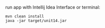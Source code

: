 run app with Intellij Idea Interface or terminal:
```
mvn clean install 
java -jar target/unit14.jar 
```